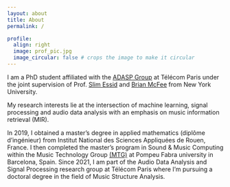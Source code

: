 ```yaml
---
layout: about
title: About
permalink: /

profile:
  align: right
  image: prof_pic.jpg
  image_circular: false # crops the image to make it circular
---
```


I am a PhD student affiliated with the <a href='https://adasp.telecom-paris.fr/'>ADASP Group</a> at Télécom Paris under the joint supervision of Prof. <a href='https://slimessid.github.io/research/'>Slim Essid</a> and <a href='https://brianmcfee.net/'>Brian McFee</a> from New York University. 

My research interests lie at the intersection of machine learning, signal processing and audio data analysis with an emphasis on music information retrieval (MIR).

In 2019, I obtained a master’s degree in applied mathematics (diplôme d’ingénieur) from Institut National des Sciences Appliquées de Rouen, France. I then completed the master’s program in Sound & Music Computing within the Music Technology Group <a href='https://www.upf.edu/web/mtg/'>(MTG)</a> at Pompeu Fabra university in Barcelona, Spain. Since 2021, I am part of the Audio Data Analysis and Signal Processing research group at Télécom Paris where I’m pursuing a doctoral degree in the field of Music Structure Analysis. 
